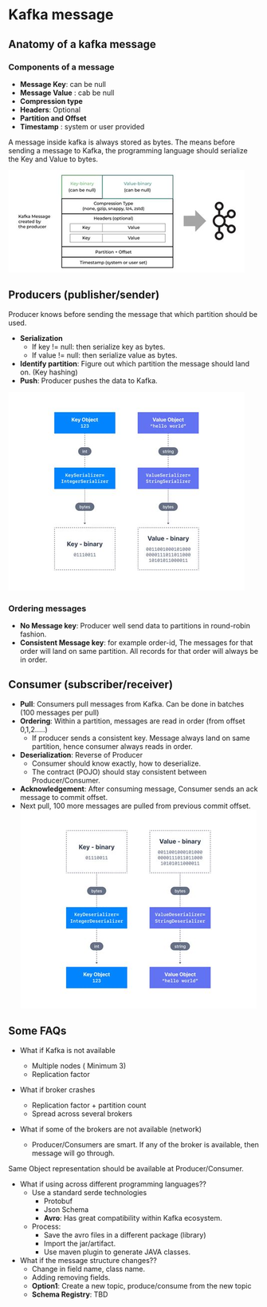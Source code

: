 # Kafka message

## Anatomy of a kafka message


### Components of a message
- **Message Key**: can be null
- **Message Value** : cab be null
- **Compression type**
- **Headers**: Optional
- **Partition and Offset**
- **Timestamp** : system or user provided

A message inside kafka is always stored as bytes. The means before sending a message to Kafka, the programming language should serialize the Key and Value to bytes.

![kafka-message](img/03-kafka-msg-anatomy.jpeg)


## Producers (publisher/sender)
Producer knows before sending the message that which partition should be used.
- **Serialization**
  - If key != null: then serialize key as bytes.
  - If value != null: then serialize value as bytes.
- **Identify partition**: Figure out which partition the message should land on. (Key hashing)
- **Push**: Producer pushes the data to Kafka.

![03-message-serialization.jpeg](img/03-message-serialization.jpeg)

### Ordering messages
- **No Message key**: Producer well send data to partitions in round-robin fashion.
- **Consistent Message key**: for example order-id, The messages for that order will land on same partition. All records for that order will always be in order.


## Consumer (subscriber/receiver)
- **Pull**: Consumers pull messages from Kafka. Can be done in batches (100 messages per pull)
- **Ordering**: Within a partition, messages are read in order (from offset 0,1,2.....)
  - If producer sends a consistent key. Message always land on same partition, hence consumer always reads in order.
- **Deserialization**: Reverse of Producer
  - Consumer should know exactly, how to deserialize.
  - The contract (POJO) should stay consistent between Producer/Consumer.
- **Acknowledgement**: After consuming message, Consumer sends an ack message to commit offset.
- Next pull, 100 more messages are pulled from previous commit offset.
![03-message-deserialization.jpeg](img/03-message-deserialization.jpeg)


## Some FAQs
- What if Kafka is not available
  - Multiple nodes ( Minimum 3)
  - Replication factor
- What if broker crashes
  - Replication factor + partition count
  - Spread across several brokers

- What if some of the brokers are not available (network)
  - Producer/Consumers are smart. If any of the broker is available, then message will go through.
  
Same Object representation should be available at Producer/Consumer.
- What if using across different programming languages??
  - Use a standard serde technologies 
    - Protobuf
    - Json Schema
    - **Avro**: Has great compatibility within Kafka ecosystem.
  - Process:
    - Save the avro files in a different package (library)
    - Import the jar/artifact.
    - Use maven plugin to generate JAVA classes.
- What if the message structure changes??
  - Change in field name, class name.
  - Adding removing fields.
  - **Option1**: Create a new topic, produce/consume from the new topic
  - **Schema Registry**: TBD